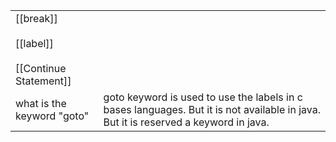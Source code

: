 

|                                                              |                                                                                                                                         |
| ------------------------------------------------------------ | --------------------------------------------------------------------------------------------------------------------------------------- |
| [[break]]<br><br>[[label]]<br><br>[[Continue Statement]]<br> |                                                                                                                                         |
| what is the keyword "goto"                                   | goto keyword is used to use the labels in c bases languages. But it is not available in java. But it is reserved a keyword in java.<br> |

  
